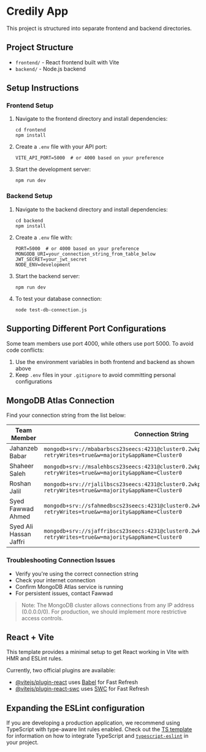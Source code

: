 # Credily App

This project is structured into separate frontend and backend directories.

## Project Structure

- `frontend/` - React frontend built with Vite
- `backend/` - Node.js backend

## Setup Instructions

### Frontend Setup

1. Navigate to the frontend directory and install dependencies:
   ```
   cd frontend
   npm install
   ```
2. Create a `.env` file with your API port:
   ```
   VITE_API_PORT=5000  # or 4000 based on your preference
   ```
3. Start the development server:
   ```
   npm run dev
   ```

### Backend Setup

1. Navigate to the backend directory and install dependencies:
   ```
   cd backend
   npm install
   ```
2. Create a `.env` file with:
   ```
   PORT=5000  # or 4000 based on your preference
   MONGODB_URI=your_connection_string_from_table_below
   JWT_SECRET=your_jwt_secret
   NODE_ENV=development
   ```
3. Start the backend server:
   ```
   npm run dev
   ```
4. To test your database connection:
   ```
   node test-db-connection.js
   ```

## Supporting Different Port Configurations

Some team members use port 4000, while others use port 5000. To avoid code conflicts:

1. Use the environment variables in both frontend and backend as shown above
2. Keep `.env` files in your `.gitignore` to avoid committing personal configurations

## MongoDB Atlas Connection

Find your connection string from the list below:

| Team Member            | Connection String                                                                                                         |
| ---------------------- | ------------------------------------------------------------------------------------------------------------------------- |
| Jahanzeb Babar         | `mongodb+srv://mbabarbscs23seecs:4231@cluster0.2wkplzo.mongodb.net/Credily?retryWrites=true&w=majority&appName=Cluster0`  |
| Shaheer Saleh          | `mongodb+srv://msalehbscs23seecs:4231@cluster0.2wkplzo.mongodb.net/Credily?retryWrites=true&w=majority&appName=Cluster0`  |
| Roshan Jalil           | `mongodb+srv://rjalilbscs23seecs:4231@cluster0.2wkplzo.mongodb.net/Credily?retryWrites=true&w=majority&appName=Cluster0`  |
| Syed Fawwad Ahmed      | `mongodb+srv://sfahmedbscs23seecs:4231@cluster0.2wkplzo.mongodb.net/Credily?retryWrites=true&w=majority&appName=Cluster0` |
| Syed Ali Hassan Jaffri | `mongodb+srv://sjaffribscs23seecs:4231@cluster0.2wkplzo.mongodb.net/Credily?retryWrites=true&w=majority&appName=Cluster0` |

### Troubleshooting Connection Issues

- Verify you're using the correct connection string
- Check your internet connection
- Confirm MongoDB Atlas service is running
- For persistent issues, contact Fawwad

> Note: The MongoDB cluster allows connections from any IP address (0.0.0.0/0). For production, we should implement more restrictive access controls.

## React + Vite

This template provides a minimal setup to get React working in Vite with HMR and ESLint rules.

Currently, two official plugins are available:

- [@vitejs/plugin-react](https://github.com/vitejs/vite-plugin-react/blob/main/packages/plugin-react) uses [Babel](https://babeljs.io/) for Fast Refresh
- [@vitejs/plugin-react-swc](https://github.com/vitejs/vite-plugin-react/blob/main/packages/plugin-react-swc) uses [SWC](https://swc.rs/) for Fast Refresh

## Expanding the ESLint configuration

If you are developing a production application, we recommend using TypeScript with type-aware lint rules enabled. Check out the [TS template](https://github.com/vitejs/vite/tree/main/packages/create-vite/template-react-ts) for information on how to integrate TypeScript and [`typescript-eslint`](https://typescript-eslint.io) in your project.
